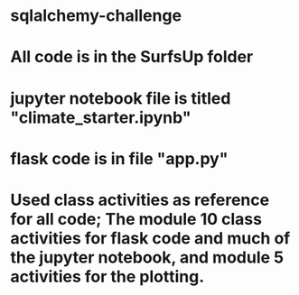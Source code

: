 # sqlalchemy-challenge
# All code is in the SurfsUp folder
# jupyter notebook file is titled "climate_starter.ipynb"
# flask code is in file "app.py"
# Used class activities as reference for all code; The module 10 class activities for flask code and much of the jupyter notebook, and module 5 activities for the plotting.
